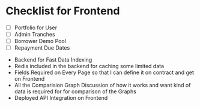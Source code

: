# Checklist for Frontend 

- [ ] Portfolio for User
- [ ] Admin Tranches
- [ ] Borrower Demo Pool
- [ ] Repayment Due Dates 

- Backend for Fast Data Indexing 
- Redis included in the backend for caching some limited data
- Fields Required on Every Page so that I can define it on contract and get on Frontend
- All the Comparision Graph Discussion of how it works and want kind of data is required for for comparison of the Graphs
- Deployed API Integration on Frontend